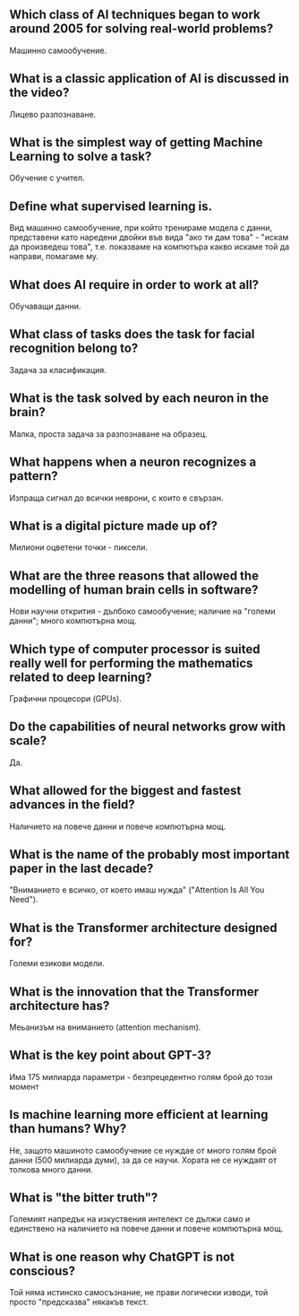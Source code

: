 ## Which class of AI techniques began to work around 2005 for solving real-world problems?
Машинно самообучение.
## What is a classic application of AI is discussed in the video?
Лицево разпознаване.
## What is the simplest way of getting Machine Learning to solve a task?
Обучение с учител.
## Define what supervised learning is.
Вид машинно самообучение, при който тренираме модела с данни, представени като наредени двойки във вида "ако ти дам това" - "искам да произведеш това", т.е. показваме на компютъра какво искаме той да направи, помагаме му.
## What does AI require in order to work at all?
Обучаващи данни.
## What class of tasks does the task for facial recognition belong to?
Задача за класификация.
## What is the task solved by each neuron in the brain?
Малка, проста задача за разпознаване на образец.
## What happens when a neuron recognizes a pattern?
Изпраща сигнал до всички неврони, с които е свързан.
## What is a digital picture made up of?
Милиони оцветени точки - пиксели. 
## What are the three reasons that allowed the modelling of human brain cells in software?
Нови научни открития - дълбоко самообучение; наличие на "големи данни"; много компютърна мощ.
## Which type of computer processor is suited really well for performing the mathematics related to deep learning?
Графични процесори (GPUs).
## Do the capabilities of neural networks grow with scale?
Да.
## What allowed for the biggest and fastest advances in the field?
Наличието на повече данни и повече компютърна мощ.
## What is the name of the probably most important paper in the last decade?
"Вниманието е всичко, от което имаш нужда" ("Attention Is All You Need").
## What is the Transformer architecture designed for?
Големи езикови модели.
## What is the innovation that the Transformer architecture has?
Меьанизъм на вниманието (attention mechanism).
## What is the key point about GPT-3?
Има 175 милиарда параметри - безпрецедентно голям брой до този момент
## Is machine learning more efficient at learning than humans? Why?
Не, защото машиното самообучение се нуждае от много голям брой данни (500 милиарда думи), за да се научи. Хората не се нуждаят от толкова много данни.
## What is "the bitter truth"?
Големият напредък на изкуствения интелект се дължи само и единствено на наличието на повече данни и повече компютърна мощ.
## What is one reason why ChatGPT is not conscious?
Той няма истинско самосъзнание, не прави логически изводи, той просто "предсказва" някакъв текст.